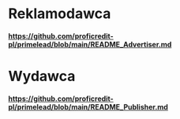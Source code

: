 # Reklamodawca
#### https://github.com/proficredit-pl/primelead/blob/main/README_Advertiser.md


# Wydawca
#### https://github.com/proficredit-pl/primelead/blob/main/README_Publisher.md
